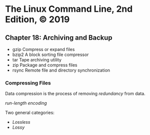 # The Linux Command Line, 2nd Edition, © 2019

## Chapter 18: Archiving and Backup

* gzip Compress or expand files
* bzip2 A block sorting file compressor
* tar Tape archiving utility
* zip Package and compress files
* rsync Remote file and directory synchronization

### Compressing Files

Data compression is the process of removing _redundancy_ from data.

_run-length encoding_

Two general categories:

* _Lossless_
* _Lossy_
